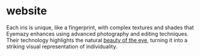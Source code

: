 # website

Each iris is unique, like a fingerprint, with complex textures and shades that Eyemazy enhances using advanced photography and editing techniques. Their technology highlights the natural [beauty of the eye](https://www.eyemazy.com), turning it into a striking visual representation of individuality.
